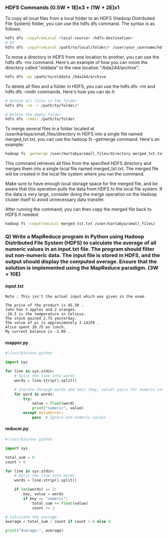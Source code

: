 ### HDFS Commands (0.5W + 1E)x3 + (1W + 2E)x1
To copy all local files from a local folder to an HDFS (Hadoop Distributed File System) folder, you can use the hdfs dfs command. The syntax is as follows:
```bash
hdfs dfs -copyFromLocal <local-source> <hdfs-destination>
# EX
hdfs dfs -copyFromLocal /path/to/local/folder/* /user/your_username/hdfs_folder

```
To move a directory in HDFS from one location to another, you can use the hdfs dfs -mv command. Here's an example of how you can move the directory called "olddata" to the new location "/bda244/archive":
```bash
hdfs dfs -mv /path/to/olddata /bda244/archive
```
To delete all files and a folder in HDFS, you can use the hdfs dfs -rm and hdfs dfs -rmdir commands. Here's how you can do it:
```bash
# Delete all files in the folder
hdfs dfs -rm -r /path/to/folder/*

# Delete the empty folder
hdfs dfs -rmdir /path/to/folder
```
To merge several files in a folder located at /user/kartaya/small_files/directory in HDFS into a single file named merged_txt.txt, you can use the hadoop fs -getmerge command. Here's an example:
```bash
hadoop fs -getmerge /user/kartabya/small_files/directory merged_txt.txt
```
This command retrieves all files from the specified HDFS directory and merges them into a single local file named merged_txt.txt. The merged file will be created in the local file system where you run the command.

Make sure to have enough local storage space for the merged file, and be aware that this operation pulls the data from HDFS to the local file system. If the data is very large, consider doing the merge operation on the Hadoop cluster itself to avoid unnecessary data transfer.

After running the command, you can then copy the merged file back to HDFS if needed:
```bash
hadoop fs -copyFromLocal merged_txt.txt /user/kartabya/small_files/
```

### Q) Write a MapReduce program in Python using Hadoop Distributed File System (HDFS) to calculate the average of all numeric values in an input.txt file. The program should filter out non-numeric data. The input file is stored in HDFS, and the output should display the computed average. Ensure that the solution is implemented using the MapReduce paradigm. (3W + 10E)
#### input.txt
`Note : This isn't the actual input which was given in the exam.`
```plaintext
The price of the product is 45.50 .
John has 3 apples and 2 oranges.
-10.5 is the temperature in Celsius.
The stock gained 2.75 yesterday.
The value of pi is approximately 3.14159 .
Alice spent 20.75 on lunch.
My current balance is -5.09 .
```
#### mapper.py
```python
#!/usr/bin/env python

import sys

for line in sys.stdin:
    # Split the line into words
    words = line.strip().split()

    # Iterate through words and emit (key, value) pairs for numeric values
    for word in words:
        try:
            value = float(word)
            print("numeric", value)
        except ValueError:
            pass  # Ignore non-numeric values

```
#### reducer.py
```python
#!/usr/bin/env python

import sys

total_sum = 0
count = 0

for line in sys.stdin:
    # Split the line into words
    words = line.strip().split()

    if len(words) == 2:
        key, value = words
        if key == "numeric":
            total_sum += float(value)
            count += 1

# Calculate the average
average = total_sum / count if count > 0 else 0

print("Average:", average)
```